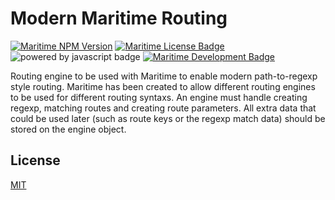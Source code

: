 # Modern Maritime Routing

[![Maritime NPM Version](https://img.shields.io/npm/v/maritime-modern-routing?color=blue)](https://npmjs.org/package/maritime-modern-routing)
[![Maritime License Badge](https://img.shields.io/badge/license-MIT-blue)](LICENSE)
![powered by javascript badge](https://img.shields.io/badge/powered%20by-javascript-red)
[![Maritime Development Badge](https://img.shields.io/badge/engine%20for-maritime-brightgreen)](https://github.com/t0mgithub/maritime)

Routing engine to be used with Maritime to enable modern path-to-regexp style routing. Maritime has been created to allow different routing engines to be used for different routing syntaxs. An engine must handle creating regexp, matching routes and creating route parameters. All extra data that could be used later (such as route keys or the regexp match data) should be stored on the engine object.

## License

[MIT](LICENSE)
